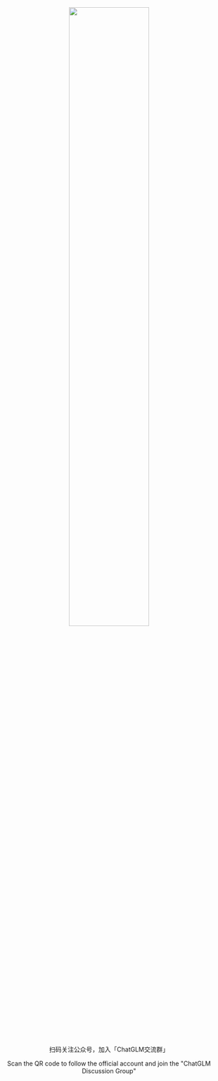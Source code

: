 <div align="center">
<img src=wechat.jpg width="60%"/>

<p> 扫码关注公众号，加入「ChatGLM交流群」 </p>
<p> Scan the QR code to follow the official account and join the "ChatGLM Discussion Group" </p>
</div>

